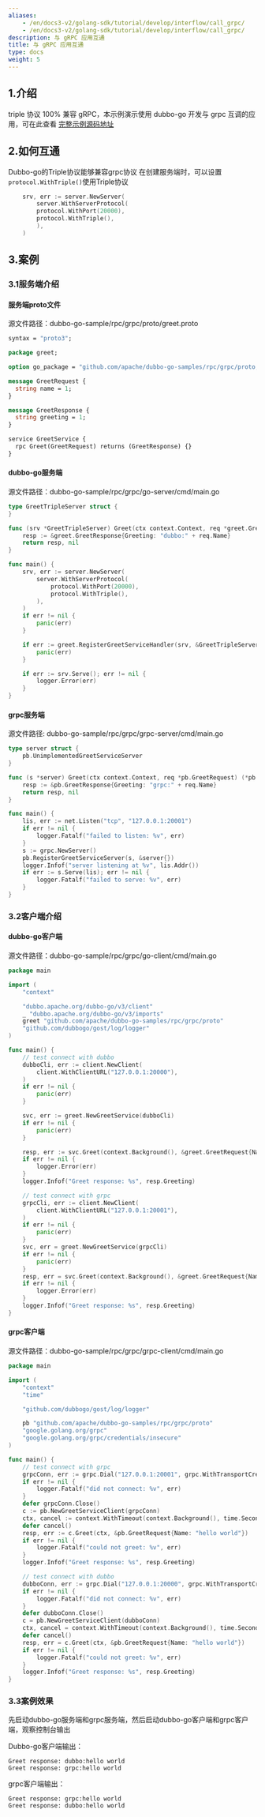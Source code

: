 ```yaml
---
aliases:
    - /en/docs3-v2/golang-sdk/tutorial/develop/interflow/call_grpc/
    - /en/docs3-v2/golang-sdk/tutorial/develop/interflow/call_grpc/
description: 与 gRPC 应用互通
title: 与 gRPC 应用互通
type: docs
weight: 5
---
```


## 1.介绍

triple 协议 100% 兼容 gRPC，本示例演示使用 dubbo-go 开发与 grpc 互调的应用，可在此查看  <a href="https://github.com/apache/dubbo-go-samples/tree/main/rpc/grpc" target="_blank">完整示例源码地址</a>

## 2.如何互通

Dubbo-go的Triple协议能够兼容grpc协议
在创建服务端时，可以设置`protocol.WithTriple()`使用Triple协议

```go
	srv, err := server.NewServer(
        server.WithServerProtocol(
        protocol.WithPort(20000),
        protocol.WithTriple(),
        ),
    )
```

## 3.案例

### 3.1服务端介绍

#### 服务端proto文件

源文件路径：dubbo-go-sample/rpc/grpc/proto/greet.proto

```protobuf
syntax = "proto3";

package greet;

option go_package = "github.com/apache/dubbo-go-samples/rpc/grpc/proto;greet";

message GreetRequest {
  string name = 1;
}

message GreetResponse {
  string greeting = 1;
}

service GreetService {
  rpc Greet(GreetRequest) returns (GreetResponse) {}
}
```

#### dubbo-go服务端

源文件路径：dubbo-go-sample/rpc/grpc/go-server/cmd/main.go

```go
type GreetTripleServer struct {
}

func (srv *GreetTripleServer) Greet(ctx context.Context, req *greet.GreetRequest) (*greet.GreetResponse, error) {
	resp := &greet.GreetResponse{Greeting: "dubbo:" + req.Name}
	return resp, nil
}

func main() {
	srv, err := server.NewServer(
		server.WithServerProtocol(
			protocol.WithPort(20000),
			protocol.WithTriple(),
		),
	)
	if err != nil {
		panic(err)
	}

	if err := greet.RegisterGreetServiceHandler(srv, &GreetTripleServer{}); err != nil {
		panic(err)
	}

	if err := srv.Serve(); err != nil {
		logger.Error(err)
	}
}
```

#### grpc服务端

源文件路径: dubbo-go-sample/rpc/grpc/grpc-server/cmd/main.go

```go
type server struct {
	pb.UnimplementedGreetServiceServer
}

func (s *server) Greet(ctx context.Context, req *pb.GreetRequest) (*pb.GreetResponse, error) {
	resp := &pb.GreetResponse{Greeting: "grpc:" + req.Name}
	return resp, nil
}

func main() {
	lis, err := net.Listen("tcp", "127.0.0.1:20001")
	if err != nil {
		logger.Fatalf("failed to listen: %v", err)
	}
	s := grpc.NewServer()
	pb.RegisterGreetServiceServer(s, &server{})
	logger.Infof("server listening at %v", lis.Addr())
	if err := s.Serve(lis); err != nil {
		logger.Fatalf("failed to serve: %v", err)
	}
}

```

### 3.2客户端介绍

#### dubbo-go客户端

源文件路径：dubbo-go-sample/rpc/grpc/go-client/cmd/main.go

```go
package main

import (
	"context"

	"dubbo.apache.org/dubbo-go/v3/client"
	_ "dubbo.apache.org/dubbo-go/v3/imports"
	greet "github.com/apache/dubbo-go-samples/rpc/grpc/proto"
	"github.com/dubbogo/gost/log/logger"
)

func main() {
	// test connect with dubbo
	dubboCli, err := client.NewClient(
		client.WithClientURL("127.0.0.1:20000"),
	)
	if err != nil {
		panic(err)
	}

	svc, err := greet.NewGreetService(dubboCli)
	if err != nil {
		panic(err)
	}

	resp, err := svc.Greet(context.Background(), &greet.GreetRequest{Name: "hello world"})
	if err != nil {
		logger.Error(err)
	}
	logger.Infof("Greet response: %s", resp.Greeting)

	// test connect with grpc
	grpcCli, err := client.NewClient(
		client.WithClientURL("127.0.0.1:20001"),
	)
	if err != nil {
		panic(err)
	}
	svc, err = greet.NewGreetService(grpcCli)
	if err != nil {
		panic(err)
	}
	resp, err = svc.Greet(context.Background(), &greet.GreetRequest{Name: "hello world"})
	if err != nil {
		logger.Error(err)
	}
	logger.Infof("Greet response: %s", resp.Greeting)
}
```

#### grpc客户端

源文件路径：dubbo-go-sample/rpc/grpc/grpc-client/cmd/main.go

```go
package main

import (
	"context"
	"time"

	"github.com/dubbogo/gost/log/logger"

	pb "github.com/apache/dubbo-go-samples/rpc/grpc/proto"
	"google.golang.org/grpc"
	"google.golang.org/grpc/credentials/insecure"
)

func main() {
	// test connect with grpc
	grpcConn, err := grpc.Dial("127.0.0.1:20001", grpc.WithTransportCredentials(insecure.NewCredentials()))
	if err != nil {
		logger.Fatalf("did not connect: %v", err)
	}
	defer grpcConn.Close()
	c := pb.NewGreetServiceClient(grpcConn)
	ctx, cancel := context.WithTimeout(context.Background(), time.Second)
	defer cancel()
	resp, err := c.Greet(ctx, &pb.GreetRequest{Name: "hello world"})
	if err != nil {
		logger.Fatalf("could not greet: %v", err)
	}
	logger.Infof("Greet response: %s", resp.Greeting)

	// test connect with dubbo
	dubboConn, err := grpc.Dial("127.0.0.1:20000", grpc.WithTransportCredentials(insecure.NewCredentials()))
	if err != nil {
		logger.Fatalf("did not connect: %v", err)
	}
	defer dubboConn.Close()
	c = pb.NewGreetServiceClient(dubboConn)
	ctx, cancel = context.WithTimeout(context.Background(), time.Second)
	defer cancel()
	resp, err = c.Greet(ctx, &pb.GreetRequest{Name: "hello world"})
	if err != nil {
		logger.Fatalf("could not greet: %v", err)
	}
	logger.Infof("Greet response: %s", resp.Greeting)
}
```

### 3.3案例效果

先启动dubbo-go服务端和grpc服务端，然后启动dubbo-go客户端和grpc客户端，观察控制台输出

Dubbo-go客户端输出：

```shell
Greet response: dubbo:hello world
Greet response: grpc:hello world
```

grpc客户端输出：

```shell
Greet response: grpc:hello world
Greet response: dubbo:hello world
```
